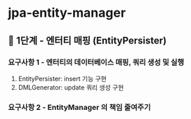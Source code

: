 # jpa-entity-manager

## 🚀 1단계 - 엔터티 매핑 (EntityPersister)

### 요구사항 1 - 엔터티의 데이터베이스 매핑, 쿼리 생성 및 실행

1. EntityPersister: insert 기능 구현
2. DMLGenerator: update 쿼리 생성 구현

### 요구사항 2 - EntityManager 의 책임 줄여주기

